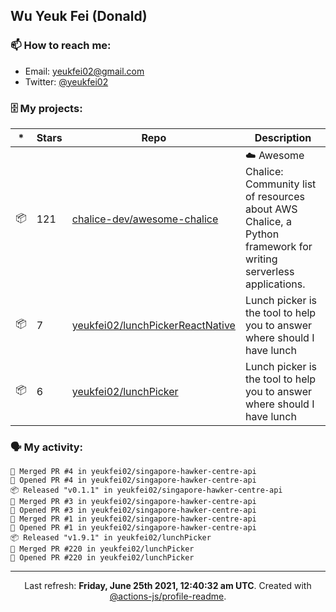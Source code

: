 ## Wu Yeuk Fei (Donald)

### 📫 How to reach me:

- Email: [yeukfei02@gmail.com](yeukfei02@gmail.com)
- Twitter: [@yeukfei02](https://twitter.com/yeukfei02)

### 🗄 My projects:

|*|Stars|Repo|Description|
|---|---|---|---|
| 📦 | 121 | [chalice-dev/awesome-chalice](https://github.com/chalice-dev/awesome-chalice) | ☁️ Awesome Chalice: Community list of resources about AWS Chalice, a Python framework for writing serverless applications. |
| 📦 | 7 | [yeukfei02/lunchPickerReactNative](https://github.com/yeukfei02/lunchPickerReactNative) | Lunch picker is the tool to help you to answer where should I have lunch |
| 📦 | 6 | [yeukfei02/lunchPicker](https://github.com/yeukfei02/lunchPicker) | Lunch picker is the tool to help you to answer where should I have lunch |

### 🗣 My activity:

```
🎉 Merged PR #4 in yeukfei02/singapore-hawker-centre-api
💪 Opened PR #4 in yeukfei02/singapore-hawker-centre-api
📦 Released "v0.1.1" in yeukfei02/singapore-hawker-centre-api
🎉 Merged PR #3 in yeukfei02/singapore-hawker-centre-api
💪 Opened PR #3 in yeukfei02/singapore-hawker-centre-api
🎉 Merged PR #1 in yeukfei02/singapore-hawker-centre-api
💪 Opened PR #1 in yeukfei02/singapore-hawker-centre-api
📦 Released "v1.9.1" in yeukfei02/lunchPicker
🎉 Merged PR #220 in yeukfei02/lunchPicker
💪 Opened PR #220 in yeukfei02/lunchPicker
```

---

<p align="center">Last refresh: <b>Friday, June 25th 2021, 12:40:32 am UTC</b>. Created with <a href=https://github.com/marketplace/actions/profile-readme>@actions-js/profile-readme</a>.</p>
